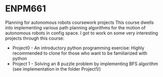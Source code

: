 # ENPM661
Planning for autonomous robots coursework projects
This course dwells into implementing various path planning algorithms for the motion of autonomous robots in config space.
I got to work on some very interesting projects through this course:
+ Project0 - An introductory python programming exercise: Highly recommended to clone for those who want to be familiarized with python
+ Project 1 - Solving an 8 puzzle problem by implementing BFS algorithm (see implementation in the folder Project1/)
